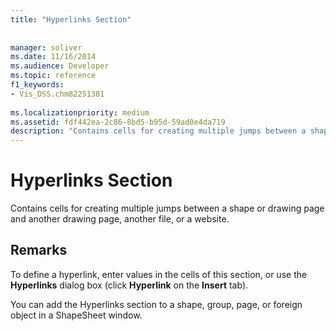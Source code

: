 ```yaml
---
title: "Hyperlinks Section"
 
 
manager: soliver
ms.date: 11/16/2014
ms.audience: Developer
ms.topic: reference
f1_keywords:
- Vis_DSS.chm82251381
 
ms.localizationpriority: medium
ms.assetid: fdf442ea-2c86-8bd5-b95d-59ad0e4da719
description: "Contains cells for creating multiple jumps between a shape or drawing page and another drawing page, another file, or a website."
---
```


# Hyperlinks Section

Contains cells for creating multiple jumps between a shape or drawing page and another drawing page, another file, or a website.
  
## Remarks

To define a hyperlink, enter values in the cells of this section, or use the **Hyperlinks** dialog box (click **Hyperlink** on the **Insert** tab). 
  
You can add the Hyperlinks section to a shape, group, page, or foreign object in a ShapeSheet window.
  

